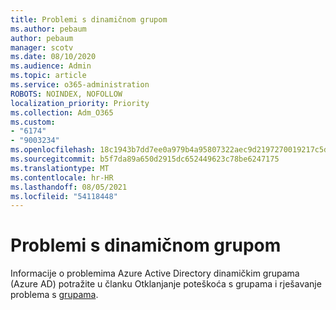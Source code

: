 ```yaml
---
title: Problemi s dinamičnom grupom
ms.author: pebaum
author: pebaum
manager: scotv
ms.date: 08/10/2020
ms.audience: Admin
ms.topic: article
ms.service: o365-administration
ROBOTS: NOINDEX, NOFOLLOW
localization_priority: Priority
ms.collection: Adm_O365
ms.custom:
- "6174"
- "9003234"
ms.openlocfilehash: 18c1943b7dd7ee0a979b4a95807322aec9d2197270019217c5d17aec319c1426
ms.sourcegitcommit: b5f7da89a650d2915dc652449623c78be6247175
ms.translationtype: MT
ms.contentlocale: hr-HR
ms.lasthandoff: 08/05/2021
ms.locfileid: "54118448"
---
```

# <a name="dynamic-group-issues"></a>Problemi s dinamičnom grupom

Informacije o problemima Azure Active Directory dinamičkim grupama (Azure AD) potražite u članku Otklanjanje poteškoća s grupama i rješavanje problema s [grupama](https://docs.microsoft.com/azure/active-directory/users-groups-roles/groups-troubleshooting).